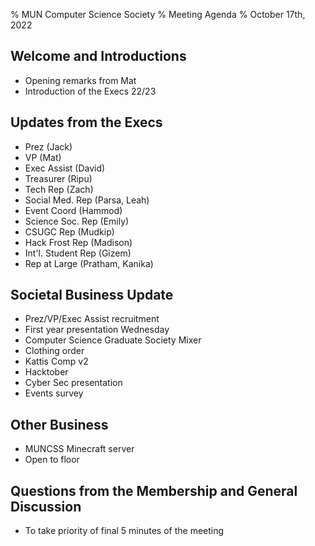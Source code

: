 % MUN Computer Science Society
% Meeting Agenda
% October 17th, 2022

## Welcome and Introductions
* Opening remarks from Mat 
* Introduction of the Execs 22/23

## Updates from the Execs
* Prez (Jack)
* VP (Mat)
* Exec Assist (David)
* Treasurer (Ripu)
* Tech Rep (Zach)
* Social Med. Rep (Parsa, Leah)
* Event Coord (Hammod)
* Science Soc. Rep (Emily)
* CSUGC Rep (Mudkip)
* Hack Frost Rep (Madison)
* Int'l. Student Rep (Gizem)
* Rep at Large (Pratham, Kanika)

## Societal Business Update
* Prez/VP/Exec Assist recruitment 
* First year presentation Wednesday 
* Computer Science Graduate Society Mixer
* Clothing order  
* Kattis Comp v2
* Hacktober  
* Cyber Sec presentation 
* Events survey

## Other Business
* MUNCSS Minecraft server
* Open to floor

## Questions from the Membership and General Discussion
* To take priority of final 5 minutes of the meeting
